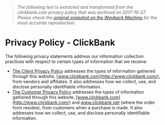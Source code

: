 > *The following text is extracted and transformed from the clickbank.com privacy policy that was archived on 2017-10-27. Please check the [original snapshot on the Wayback Machine](https://web.archive.org/web/20171027163023id_/https%3A//accounts.clickbank.com/privacy.html) for the most accurate reproduction.*

# Privacy Policy - ClickBank

The following privacy statements address our information collection practices with respect to certain types of information that we receive: 

  * [The Client Privacy Policy](https://web.archive.org/client_privacy.html) addresses the types of information gathered through this website, [www.clickbank.com](http://www.clickbank.com/), from vendors and affiliates. It also addresses how we collect, use, and disclose personally identifiable information. 
  * [The Customer Privacy Policy](https://web.archive.org/customer_privacy.html) addresses the types of information gathered through this website, [www.clickbank.com](http://www.clickbank.com/) and www.clickbank.net (where the order form resides), from customers when a purchase is made. It also addresses how we collect, use, and disclose personally identifiable information. 



[ ](https://privacy.truste.com/privacy-seal/validation?rid=0be0b52f-d85f-4286-8d08-a6f6f383c477&lang=en "TRUSTe Privacy Certification")
